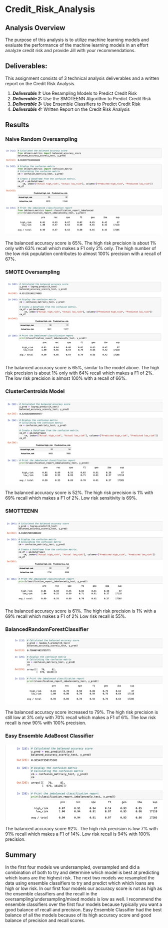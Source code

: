 # Credit_Risk_Analysis

## Analysis Overview 

The purpose of this analysis is to utilize machine learning models and evaluate the performance of the machine learning models in an effort analyze credit risk and provide Jill with your recommendations. 


## Deliverables:
This assignment consists of 3 technical analysis deliverables and a written report on the Credit Risk Analysis. 

1. ***Deliverable 1:*** Use Resampling Models to Predict Credit Risk
2. ***Deliverable 2:*** Use the SMOTEENN Algorithm to Predict Credit Risk
3. ***Deliverable 3:*** Use Ensemble Classifiers to Predict Credit Risk
4. ***Deliverable 4:*** Written Report on the Credit Risk Analysis

## Results

### Naive Random Oversampling

![naive.png](/Results/naive.png)

The balanced accuracy score is 65%. 
The high risk precision is about 1% only with 63% recall which makes a F1 only 2% only. The high number of the low risk population contributes to almost 100% precision with a recall of 67%.

### SMOTE Oversampling

![SMOTE.png](/Results/SMOTE.png)

The balanced accuracy score is 65%, similar to the model above. 
The high risk precision is about 1% only with 64% recall which makes a F1 of 2%. 
The low risk precision is almost 100% with a recall of 66%. 

### ClusterCentroids Model

![cluster_centroids.png](/Results/cluster_centroids.png)

The balanced accuracy score is 52%. 
The high risk precision is 1% with 69% recall which makes a F1 of 2%. 
Low risk sensitivity is 69%. 

### SMOTTEENN

![SMOTEEN.png](/Results/SMOTEEN.png)

The balanced accuracy score is 61%. 
The high risk precision is 1% with a 69% recall which makes a F1 of 2%
Low risk recall is 55%. 

### BalancedRandomForestClassifier 

![brfc.png](/Results/brfc.png)

The balanced accuracy score increased to 79%. 
The high risk precision is still low at 3% only with 70% recall which makes a F1 of 6%.
The low risk recall is now 90% with 100% precision. 

### Easy Ensemble AdaBoost Classifier

![easy_ensemble.png](/Results/easy_ensemble.png)

The balanced accuracy score 92%. 
The high risk precision is low 7% with 91% recall which makes a F1 of 14%. 
Low risk recall is 94% with 100% precision. 

## Summary

In the first four models we undersampled, oversampled and did a combination of both to try and determine which model is best at predicting which loans are the highest risk. The next two models we resampled the data using ensemble classifiers to try and predict which which loans are high or low risk. In our first four models our accuracy score is not as high as the ensemble classifiers and the recall in the oversampling/undersampling/mixed models is low as well. I recommend the ensemble classifiers over the first four models because typically you want a good balance of recall and precision. Easy Ensemble Classifier had the best balance of all the models because of its high accuracy score and good balance of precision and recall scores.